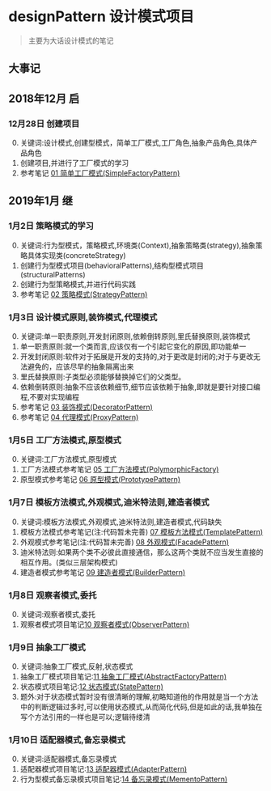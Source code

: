 # designPattern 设计模式项目
> 主要为大话设计模式的笔记

## 大事记
## 2018年12月 启
### 12月28日 创建项目
0. 关键词:设计模式,创建型模式，简单工厂模式,工厂角色,抽象产品角色,具体产品角色
1. 创建项目,并进行了工厂模式的学习
2. 参考笔记 [01 简单工厂模式(SimpleFactoryPattern)](http://note.youdao.com/noteshare?id=00d171867a62166408514d066a11bb38&sub=43EF7D04C0CC43AD971F31C77529AE02)

## 2019年1月 继
### 1月2日 策略模式的学习
0. 关键词:行为型模式，策略模式,环境类(Context),抽象策略类(strategy),抽象策略具体实现类(concreteStrategy)
1. 创建行为型模式项目(behavioralPatterns),结构型模式项目(structuralPatterns)
2. 创建行为型策略模式,并进行代码实践
3. 参考笔记 [02 策略模式(StrategyPattern)](http://note.youdao.com/noteshare?id=a03a9105cea6899290f27ab0a0762ae4&sub=6026A8F4C6E34CAE8C9CA4A21BCE683F)

### 1月3日 设计模式原则,装饰模式,代理模式
0. 关键词:单一职责原则,开发封闭原则,依赖倒转原则,里氏替换原则,装饰模式
1. 单一职责原则:就一个类而言,应该仅有一个引起它变化的原因,即功能单一
2. 开发封闭原则:软件对于拓展是开发的支持的,对于更改是封闭的;对于与更改无法避免的，应该尽早的抽象隔离出来
3. 里氏替换原则:子类型必须能够替换掉它们的父类型。
4. 依赖倒转原则:抽象不应该依赖细节,细节应该依赖于抽象,即就是要针对接口编程,不要对实现编程
5. 参考笔记 [03 装饰模式(DecoratorPattern)](http://note.youdao.com/noteshare?id=22a452fd4850e1b507a91aba020e8634&sub=F682496602B34981A5B785CCB662B84A)
6. 参考笔记 [04 代理模式(ProxyPattern)](http://note.youdao.com/noteshare?id=a9c0a248935bc7f80dcbc295f7baa82d&sub=1B20233132844E83A2DF00C2F57521A4)

### 1月5日 工厂方法模式,原型模式
0. 关键词:工厂方法模式,原型模式
1. 工厂方法模式参考笔记 [05 工厂方法模式(PolymorphicFactory)](http://note.youdao.com/noteshare?id=104bb5fe4c28ea22cda91782c2486e16&sub=5651F2B22CAB4724A8158FD297DD207C)
2. 原型模式参考笔记 [06 原型模式(PrototypePattern)](http://note.youdao.com/noteshare?id=bcb5488d8d0ca5dd363d51ff2fa57f07&sub=3546092D6B104BC58D76C24EB4E2AEB5)

### 1月7日 模板方法模式,外观模式,迪米特法则,建造者模式
0. 关键词:模板方法模式,外观模式,迪米特法则,建造者模式,代码缺失
1. 模板方法模式参考笔记(注:代码暂未完善) [07 模板方法模式(TemplatePattern)](http://note.youdao.com/noteshare?id=9b752d07c9009995e81d13ae70f3505f&sub=0433649A9DC7440580628EAA6976A0DF)
2. 外观模式参考笔记(注:代码暂未完善) [08 外观模式(FacadePattern)](http://note.youdao.com/noteshare?id=b41485a1553b73c6a3056e34148e4b17&sub=2E6D5A0575F44F6293C484763E90E60E)
3. 迪米特法则:如果两个类不必彼此直接通信，那么这两个类就不应当发生直接的相互作用。(类似三层架构模式)
4. 建造者模式参考笔记 [09 建造者模式(BuilderPattern)](http://note.youdao.com/noteshare?id=66c9833a9ffa1444c575e81663bfc526&sub=807A2B406D86485886793A3022C8C6B1)

### 1月8日 观察者模式,委托
0. 关键词:观察者模式,委托
1. 观察者模式项目笔记[10 观察者模式(ObserverPattern)](http://note.youdao.com/noteshare?id=e001ad9b37b980a31513ca408b563335&sub=2464A41ECACC419D84A663CFDD743E80)

### 1月9日 抽象工厂模式
0. 关键词:抽象工厂模式,反射,状态模式
1. 抽象工厂模式项目笔记:[11 抽象工厂模式(AbstractFactoryPattern)](http://note.youdao.com/noteshare?id=6b657554c78dacd5b60e540cf8c527b1&sub=13DF8B48ABFF4733B683A4E33B50CE42)
2. 状态模式项目笔记:[12 状态模式(StatePattern)](http://note.youdao.com/noteshare?id=955be314dd9aa1be6f6b702b22035e37&sub=FE5BF441059E4D3CB4E87282D9A2F62D)
3. 题外:对于状态模式暂时没有很清晰的理解,初略知道他的作用就是当一个方法中的判断逻辑过多时,可以使用状态模式,从而简化代码,但是如此的话,我单独在写个方法引用的一样也是可以;逻辑待缕清

### 1月10日 适配器模式,备忘录模式
0. 关键词:适配器模式,备忘录模式
1. 适配器模式项目笔记:[13 适配器模式(AdapterPattern)](http://note.youdao.com/noteshare?id=eaa6123659f3f5d8eb663bd91dcd6b58&sub=88255C7A68EF4F0BAE57F18B528264F3)
2. 行为型模式备忘录模式项目笔记:[14 备忘录模式(MementoPattern)](http://note.youdao.com/noteshare?id=83392665248b570c521fa877a2b4b7e3&sub=794238E1195343ADA0C53D7D9E3CFEE2)